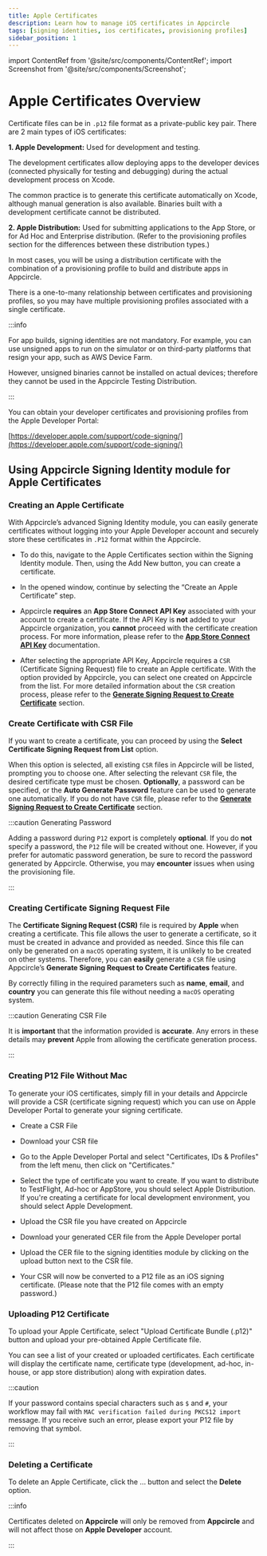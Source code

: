 ```yaml
---
title: Apple Certificates
description: Learn how to manage iOS certificates in Appcircle
tags: [signing identities, ios certificates, provisioning profiles]
sidebar_position: 1
---
```


import ContentRef from '@site/src/components/ContentRef';
import Screenshot from '@site/src/components/Screenshot';

# Apple Certificates Overview

Certificate files can be in `.p12` file format as a private-public key pair. There are 2 main types of iOS certificates:

**1. Apple Development:** Used for development and testing.

The development certificates allow deploying apps to the developer devices (connected physically for testing and debugging) during the actual development process on Xcode.

The common practice is to generate this certificate automatically on Xcode, although manual generation is also available. Binaries built with a development certificate cannot be distributed.

**2. Apple Distribution:** Used for submitting applications to the App Store, or for Ad Hoc and Enterprise distribution. (Refer to the provisioning profiles section for the differences between these distribution types.)

In most cases, you will be using a distribution certificate with the combination of a provisioning profile to build and distribute apps in Appcircle.

There is a one-to-many relationship between certificates and provisioning profiles, so you may have multiple provisioning profiles associated with a single certificate.

:::info

For app builds, signing identities are not mandatory. For example, you can use unsigned apps to run on the simulator or on third-party platforms that resign your app, such as AWS Device Farm.

However, unsigned binaries cannot be installed on actual devices; therefore they cannot be used in the Appcircle Testing Distribution.

:::

You can obtain your developer certificates and provisioning profiles from the Apple Developer Portal:

[https://developer.apple.com/support/code-signing/](https://developer.apple.com/support/code-signing/)


## Using Appcircle Signing Identity module for Apple Certificates

### Creating an Apple Certificate

With Appcircle’s advanced Signing Identity module, you can easily generate certificates without logging into your Apple Developer account and securely store these certificates in  `.P12` format within the Appcircle.

- To do this, navigate to the Apple Certificates section within the Signing Identity module. Then, using the Add New button, you can create a certificate.

<Screenshot url='https://cdn.appcircle.io/docs/assets/BE5771-appCertMainPage.png' />

- In the opened window, continue by selecting the “Create an Apple Certificate” step.

<Screenshot url='https://cdn.appcircle.io/docs/assets/BE5771-addCertModal.png' />

- Appcircle **requires** an **App Store Connect API Key** associated with your account to create a certificate. If the API Key is **not** added to your Appcircle organization, you **cannot** proceed with the certificate creation process. For more information, please refer to the [**App Store Connect API Key**](/account/my-organization/security/credentials/adding-an-app-store-connect-api-key) documentation.

<Screenshot url='https://cdn.appcircle.io/docs/assets/BE5771-addCertAPIKeySelect.png' />

- After selecting the appropriate API Key, Appcircle requires a `CSR` (Certificate Signing Request) file to create an Apple certificate. With the option provided by Appcircle, you can select one created on Appcircle from the list. For more detailed information about the `CSR` creation process, please refer to the [**Generate Signing Request to Create Certificate**](/signing-identities/apple-certificates#creating-certificate-signing-request-file) section.

<Screenshot url='https://cdn.appcircle.io/docs/assets/BE5963-csrSelectNew.png' />


### Create Certificate with CSR File

If you want to create a certificate, you can proceed by using the **Select Certificate Signing Request from List** option.

When this option is selected, all existing `CSR` files in Appcircle will be listed, prompting you to choose one. After selecting the relevant `CSR` file, the desired certificate type must be chosen. **Optionally**, a password can be specified, or the **Auto Generate Password** feature can be used to generate one automatically. If you do not have `CSR` file, please refer to the [**Generate Signing Request to Create Certificate**](/signing-identities/apple-certificates#creating-certificate-signing-request-file) section.

:::caution Generating Password

Adding a password during `P12` export is completely **optional**. If you do **not** specify a password, the `P12` file will be created without one. However, if you prefer for automatic password generation, be sure to record the password generated by Appcircle. Otherwise, you may **encounter** issues when using the provisioning file.

:::

<Screenshot url='https://cdn.appcircle.io/docs/assets/BE5771-selectCsr.png' />

### Creating Certificate Signing Request File

The **Certificate Signing Request (CSR)** file is required by **Apple** when creating a certificate. This file allows the user to generate a certificate, so it must be created in advance and provided as needed. Since this file can only be generated on a `macOS` operating system, it is unlikely to be created on other systems. Therefore, you can **easily** generate a `CSR` file using Appcircle’s **Generate Signing Request to Create Certificates** feature.

<Screenshot url='https://cdn.appcircle.io/docs/assets/BE5771-csrCreate.png' />

By correctly filling in the required parameters such as **name**, **email**, and **country** you can generate this file without needing a `macOS` operating system.

:::caution Generating CSR File

It is **important** that the information provided is **accurate**. Any errors in these details may **prevent** Apple from allowing the certificate generation process.

:::

<Screenshot url='https://cdn.appcircle.io/docs/assets/BE5771-csrDetails.png' />

### Creating P12 File Without Mac

<Screenshot url='https://cdn.appcircle.io/docs/assets/02-02-Add-iOS-Certificates.png' />

To generate your iOS certificates, simply fill in your details and Appcircle will provide a CSR (certificate signing request) which you can use on Apple Developer Portal to generate your signing certificate.

- Create a CSR File

<Screenshot url='https://cdn.appcircle.io/docs/assets/02-07-Generate-iOS-Cert.png' />

- Download your CSR file
- Go to the Apple Developer Portal and select "Certificates, IDs & Profiles" from the left menu, then click on "Certificates."
  <Screenshot url='https://cdn.appcircle.io/docs/assets/apple-addcertificate.png' />

- Select the type of certificate you want to create. If you want to distribute to TestFlight, Ad-hoc or AppStore, you should select Apple Distribution. If you're creating a certificate for local development environment, you should select Apple Development.

<Screenshot url='https://cdn.appcircle.io/docs/assets/apple-select-certificate-type.png' />

- Upload the CSR file you have created on Appcircle

<Screenshot url='https://cdn.appcircle.io/docs/assets/apple-selectscr.png' />

- Download your generated CER file from the Apple Developer portal

- Upload the CER file to the signing identities module by clicking on the upload button next to the CSR file.

<Screenshot url='https://cdn.appcircle.io/docs/assets/ac-csr-list.png' />
<Screenshot url='https://cdn.appcircle.io/docs/assets/ac-createp12.png' />

- Your CSR will now be converted to a P12 file as an iOS signing certificate. (Please note that the P12 file comes with an empty password.)

### Uploading P12 Certificate

To upload your Apple Certificate, select "Upload Certificate Bundle (.p12)" button and upload your pre-obtained Apple Certificate file.

<Screenshot url='https://cdn.appcircle.io/docs/assets/02-02-Upload-iOS-Certificates.png' />

You can see a list of your created or uploaded certificates. Each certificate will display the certificate name, certificate type (development, ad-hoc, in-house, or app store distribution) along with expiration dates.

:::caution

If your password contains special characters such as `$` and `#`, your workflow may fail with `MAC verification failed during PKCS12 import` message. If you receive such an error, please export your P12 file by removing that symbol.

:::

<Screenshot url='https://cdn.appcircle.io/docs/assets/02-08-CertificateList.png' />

### Deleting a Certificate

To delete an Apple Certificate, click the ... button and select the **Delete** option.

:::info

Certificates deleted on **Appcircle** will only be removed from **Appcircle** and will not affect those on **Apple Developer** account.

:::

<Screenshot url='https://cdn.appcircle.io/docs/assets/BE5651-AppleCertificates-Delete-Annotated2.png' />
